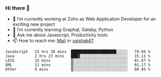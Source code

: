 ### Hi there 👋

- 🔭 I’m currently working at Zoho as Web Application Developer for an exciting new project
- 🌱 I’m currently learning Graphql, Gatsby, Python
- 💬 Ask me about Javascript, Productivity tools 
- 📫 How to reach me: [Mail](mailto:kvaishak007@gmail.com) or [vaishak47](https://twitter.com/vaishak47)

<!--START_SECTION:waka-->
```text
JavaScript   12 hrs 38 mins  ████████████████████░░░░░   79.94 % 
Java         2 hrs 23 mins   ███▓░░░░░░░░░░░░░░░░░░░░░   15.11 % 
LESS         15 mins         ▒░░░░░░░░░░░░░░░░░░░░░░░░   01.67 % 
XML          11 mins         ▒░░░░░░░░░░░░░░░░░░░░░░░░   01.17 % 
Other        9 mins          ▒░░░░░░░░░░░░░░░░░░░░░░░░   00.95 % 
```
<!--END_SECTION:waka-->
